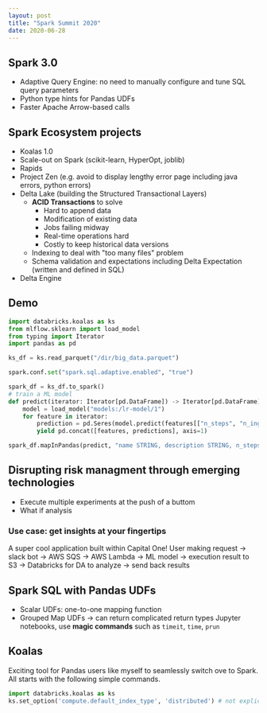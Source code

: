 ```yaml
---
layout: post
title: "Spark Summit 2020"
date: 2020-06-28
---
```


## Spark 3.0
- Adaptive Query Engine: no need to manually configure and tune SQL query parameters
- Python type hints for Pandas UDFs
- Faster Apache Arrow-based calls

## Spark Ecosystem projects
- Koalas 1.0
- Scale-out on Spark (scikit-learn, HyperOpt, joblib)
- Rapids
- Project Zen (e.g. avoid to display lengthy error page including java errors, python errors)
- Delta Lake (building the Structured Transactional Layers)
	- **ACID Transactions** to solve
		- Hard to append data
		- Modification of existing data
		- Jobs failing midway
		- Real-time operations hard
		- Costly to keep historical data versions
	- Indexing to deal with "too many files" problem
	- Schema validation and expectations including Delta Expectation (written and defined in SQL)
- Delta Engine

## Demo
```python
import databricks.koalas as ks
from mlflow.sklearn import load_model
from typing import Iterator
import pandas as pd

ks_df = ks.read_parquet("/dir/big_data.parquet")

spark.conf.set("spark.sql.adaptive.enabled", "true")

spark_df = ks_df.to_spark()
# train a ML model
def predict(iterator: Iterator[pd.DataFrame]) -> Iterator[pd.DataFrame]:
	model = load_model("models:/lr-model/1")
	for feature in iterator:
		prediction = pd.Seres(model.predict(features[["n_steps", "n_ingredients"]]), name="predicted_minutes")
		yield pd.concat([features, predictions], axis=1)

spark_df.mapInPandas(predict, "name STRING, description STRING, n_steps INT n_ingredients INT, minutes INT, predicted_minutes DOUBLE")
```

## Disrupting risk managment through emerging technologies
- Execute multiple experiments at the push of a buttom
- What if analysis

### Use case: get insights at your fingertips
A super cool application built within Capital One!
User making request -> slack bot -> AWS SQS -> AWS Lambda -> ML model -> execution result to S3 -> Databricks for DA to analyze -> send back results

## Spark SQL with Pandas UDFs
- Scalar UDFs: one-to-one mapping function
- Grouped Map UDFs -> can return complicated return types
Jupyter notebooks, use **magic commands** such as `timeit`, `time`, `prun`


## Koalas
Exciting tool for Pandas users like myself to seamlessly switch ove to Spark. All starts with the following simple commands.
```python
import databricks.koalas as ks
ks.set_option('compute.default_index_type', 'distributed') # not explicitly require an index that monotonically increases one-by-one
```
